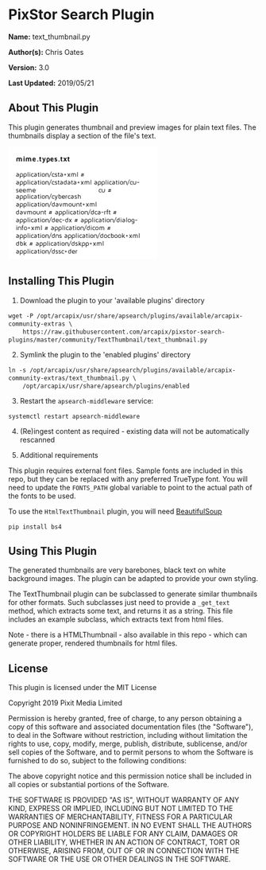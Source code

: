 # PixStor Search Plugin

**Name:** text_thumbnail.py

**Author(s):** Chris Oates

**Version:** 3.0

**Last Updated:** 2019/05/21


## About This Plugin

This plugin generates thumbnail and preview images for plain text files.
The thumbnails display a section of the file's text.

![Example Text Thumbnail](example_text_thumbnail.png "Example Text Thumbnail")


## Installing This Plugin

1. Download the plugin to your 'available plugins' directory

``` shell
wget -P /opt/arcapix/usr/share/apsearch/plugins/available/arcapix-community-extras \
    https://raw.githubusercontent.com/arcapix/pixstor-search-plugins/master/community/TextThumbnail/text_thumbnail.py
```

2. Symlink the plugin to the 'enabled plugins' directory

``` shell
ln -s /opt/arcapix/usr/share/apsearch/plugins/available/arcapix-community-extras/text_thumbnail.py \
    /opt/arcapix/usr/share/apsearch/plugins/enabled
```

3. Restart the `apsearch-middleware` service:

``` shell
systemctl restart apsearch-middleware
```

4. (Re)ingest content as required - existing data will not be automatically rescanned

5. Additional requirements

This plugin requires external font files. Sample fonts are included in this repo, but they can be replaced with any preferred TrueType font.
You will need to update the `FONTS_PATH` global variable to point to the actual path of the fonts to be used.

To use the `HtmlTextThumbnail` plugin, you will need [BeautifulSoup](https://www.crummy.com/software/BeautifulSoup)

``` shell
pip install bs4
```


## Using This Plugin

The generated thumbnails are very barebones, black text on white background images. The plugin can be adapted to provide your own styling.

The TextThumbnail plugin can be subclassed to generate similar thumbnails for other formats.
Such subclasses just need to provide a `_get_text` method, which extracts some text, and returns it as a string.
This file includes an example subclass, which extracts text from html files.

Note - there is a HTMLThumbnail - also available in this repo - which can generate proper, rendered thumbnails for html files.


## License

This plugin is licensed under the MIT License

Copyright 2019 Pixit Media Limited

Permission is hereby granted, free of charge, to any person obtaining a copy of this software and associated documentation files (the "Software"), to deal in the Software without restriction, including without limitation the rights to use, copy, modify, merge, publish, distribute, sublicense, and/or sell copies of the Software, and to permit persons to whom the Software is furnished to do so, subject to the following conditions:

The above copyright notice and this permission notice shall be included in all copies or substantial portions of the Software.

THE SOFTWARE IS PROVIDED "AS IS", WITHOUT WARRANTY OF ANY KIND, EXPRESS OR IMPLIED, INCLUDING BUT NOT LIMITED TO THE WARRANTIES OF MERCHANTABILITY, FITNESS FOR A PARTICULAR PURPOSE AND NONINFRINGEMENT. IN NO EVENT SHALL THE AUTHORS OR COPYRIGHT HOLDERS BE LIABLE FOR ANY CLAIM, DAMAGES OR OTHER LIABILITY, WHETHER IN AN ACTION OF CONTRACT, TORT OR OTHERWISE, ARISING FROM, OUT OF OR IN CONNECTION WITH THE SOFTWARE OR THE USE OR OTHER DEALINGS IN THE SOFTWARE.
